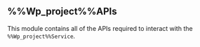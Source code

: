 ## %%Wp_project%%APIs

This module contains all of the APIs required to interact with the `%%Wp_project%%Service`.
